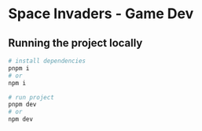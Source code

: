 # Space Invaders - Game Dev

## Running the project locally

```bash
# install dependencies
pnpm i
# or
npm i

# run project
pnpm dev
# or
npm dev
```